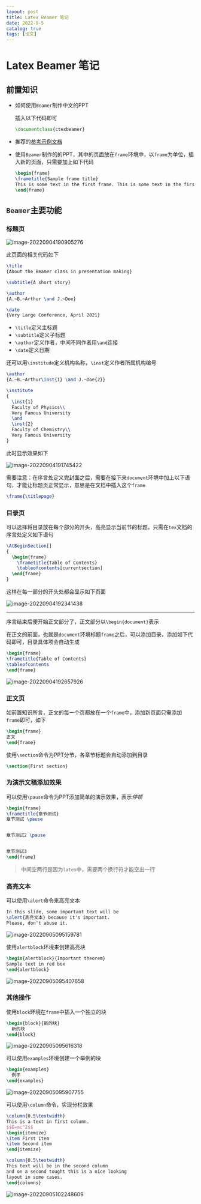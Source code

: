 ```yaml
---
layout: post
title: Latex Beamer 笔记
date: 2022-9-5
catalog: true
tags: [论文]
---
```


# Latex Beamer 笔记

## 前置知识

- 如何使用`Beamer`制作中文的PPT

  插入以下代码即可

  ```latex
  \documentclass{ctexbeamer}
  ```

- 推荐的[参考示例文档](https://cn.overleaf.com/learn/latex/Beamer)

- 使用`Beamer`制作的的PPT，其中的页面放在`frame`环境中，以`frame`为单位，插入新的页面，只需要加上如下代码

  ```latex
  \begin{frame}
  \frametitle{Sample frame title}
  This is some text in the first frame. This is some text in the first frame. This is some text in the first frame.
  \end{frame}
  ```

## `Beamer`主要功能

### 标题页

![image-20220904190905276](https://lie209blog.oss-cn-hangzhou.aliyuncs.com/img/image-20220904190905276.png)

此页面的相关代码如下

```latex
\title 
{About the Beamer class in presentation making}

\subtitle{A short story}

\author 
{A.~B.~Arthur \and J.~Doe}

\date
{Very Large Conference, April 2021}
```

- `\title`定义主标题
- `\subtitle`定义子标题
- `\author`定义作者，中间不同作者用`\and`连接
- `\date`定义日期

还可以用`\institude`定义机构名称，`\inst`定义作者所属机构编号

```latex
\author 
{A.~B.~Arthur\inst{1} \and J.~Doe{2}}

\institute
{
  \inst{1}
  Faculty of Physics\\
  Very Famous University
  \and
  \inst{2}
  Faculty of Chemistry\\
  Very Famous University
}
```

此时显示效果如下

![image-20220904191745422](https://lie209blog.oss-cn-hangzhou.aliyuncs.com/img/image-20220904191745422.png)

需要注意：在序言处定义完封面之后，需要在接下来`document`环境中加上以下语句，才能让标题页正常显示，意思是在文档中插入这个`frame`

```latex
\frame{\titlepage}
```

### 目录页

可以选择将目录放在每个部分的开头，高亮显示当前节的标题，只需在`tex`文档的序言处定义如下语句

```latex
\AtBeginSection[]
{
  \begin{frame}
    \frametitle{Table of Contents}
    \tableofcontents[currentsection]
  \end{frame}
}
```

这样在每一部分的开头处都会显示如下页面

![image-20220904192341438](https://lie209blog.oss-cn-hangzhou.aliyuncs.com/img/image-20220904192341438.png)

---

序言结束后便开始正文部分了，正文部分以`\begin{document}`表示

在正文的前面，也就是`document`环境标题`frame`之后，可以添加目录，添加如下代码即可，目录具体项会自动生成

```latex
\begin{frame}
\frametitle{Table of Contents}
\tableofcontents
\end{frame}
```

![image-20220904192657926](https://lie209blog.oss-cn-hangzhou.aliyuncs.com/img/image-20220904192657926.png)

### 正文页

如前置知识所言，正文的每一个页都放在一个`frame`中，添加新页面只需添加`frame`即可，如下

```latex
\begin{frame}
正文
\end{frame}
```

使用`\section`命令为PPT分节，各章节标题会自动添加到目录

```latex
\section{First section}
```

### 为演示文稿添加效果

可以使用`\pause`命令为PPT添加简单的演示效果，表示*停顿*

```latex
\begin{frame}
\frametitle{章节测试}
章节测试 \pause


章节测试2 \pause


章节测试3
\end{frame}
```

> 中间空两行是因为`latex`中，需要两个换行符才能空出一行

### 高亮文本

可以使用`\alert`命令来高亮文本

```latex
In this slide, some important text will be
\alert{高亮文本} because it's important.
Please, don't abuse it.
```

![image-20220905095159781](https://lie209blog.oss-cn-hangzhou.aliyuncs.com/img/image-20220905095159781.png)

使用`alertblock`环境来创建高亮块

```latex
\begin{alertblock}{Important theorem}
Sample text in red box
\end{alertblock}
```

![image-20220905095407658](https://lie209blog.oss-cn-hangzhou.aliyuncs.com/img/image-20220905095407658.png)

### 其他操作

使用`block`环境在`frame`中插入一个独立的块

```latex
\begin{block}{新的块}
  新的块
\end{block}
```

![image-20220905095616318](https://lie209blog.oss-cn-hangzhou.aliyuncs.com/img/image-20220905095616318.png)

可以使用`examples`环境创建一个举例的块

```latex
\begin{examples}
  例子
\end{examples}
```

![image-20220905095907755](https://lie209blog.oss-cn-hangzhou.aliyuncs.com/img/image-20220905095907755.png)

可以使用`\column`命令，实现分栏效果

```latex
\column{0.5\textwidth}
This is a text in first column.
$$E=mc^2$$
\begin{itemize}
\item First item
\item Second item
\end{itemize}

\column{0.5\textwidth}
This text will be in the second column
and on a second tought this is a nice looking
layout in some cases.
\end{columns}
```

![image-20220905102248609](https://lie209blog.oss-cn-hangzhou.aliyuncs.com/img/image-20220905102248609.png)
